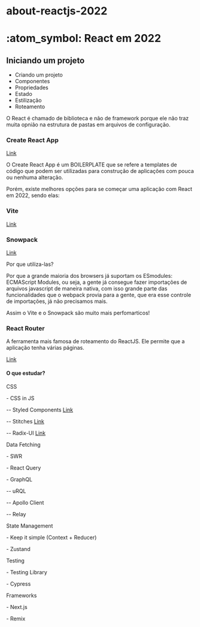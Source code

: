 # about-reactjs-2022

<h1>:atom_symbol: React em 2022</h1>

<h2>Iniciando um projeto</h2>

<ul>
    <li>Criando um projeto</li>
    <li>Componentes</li>
    <li>Propriedades</li>
    <li>Estado</li>
    <li>Estilização</li>
    <li>Roteamento</li>
</ul>

<p>
    O React é chamado de biblioteca e não de framework 
    porque ele não traz muita opnião na estrutura de 
    pastas em arquivos de configuração.
</p>

<h3>Create React App</h3>

<a href="https://create-react-app.dev/">Link</a>

<p>
    O Create React App é um BOILERPLATE que se refere 
    a templates de código que podem ser utilizadas para 
    construção de aplicações com pouca ou nenhuma alteração.
</p>

<p>
    Porém, existe melhores opções para se começar uma aplicação 
    com React em 2022, sendo elas:
</p>

<h3>Vite</h3>

<a href="https://vitejs.dev/">Link</a>

<h3>Snowpack</h3>

<a href="https://www.snowpack.dev/">Link</a>

<p>Por que utiliza-las?</p>

<p>
    Por que a grande maioria dos browsers já suportam os 
    ESmodules: ECMAScript Modules, ou seja, a gente já consegue 
    fazer importações de arquivos javascript de maneira nativa, 
    com isso grande parte das funcionalidades que o webpack 
    provia para a gente, que era esse controle de importações, 
    já não precisamos mais.
</p>

<p>
    Assim o Vite e o Snowpack são muito mais perfomarticos!
</p>

<h3>React Router</h3>

<p>
    A ferramenta mais famosa de roteamento do ReactJS. Ele 
    permite que a aplicação tenha várias páginas.
</p>

<a href="https://reactrouter.com/">Link</a>

<h4>O que estudar?</h4>

<P>CSS</p>
<p>- CSS in JS</p>
<p>-- Styled Components <a href="https://styled-components.com/">Link</a></p>
<p>-- Stitches <a href="https://stitches.dev/">Link</a></p>
<p>-- Radix-UI <a href="https://www.radix-ui.com/">Link</a><p>

<p>Data Fetching</p>
<p>- SWR</P>
<p>- React Query</P>
<p>- GraphQL</P>
<p>-- uRQL</p>
<p>-- Apollo Client</p>
<p>-- Relay</p>

<p>State Management</p>
<p>- Keep it simple (Context + Reducer)</p>
<p>- Zustand</p>

<p>Testing</p>
<p>- Testing Library</p>
<p>- Cypress</p>

<p>Frameworks</p>
<p>- Next.js</p>
<p>- Remix</p>
